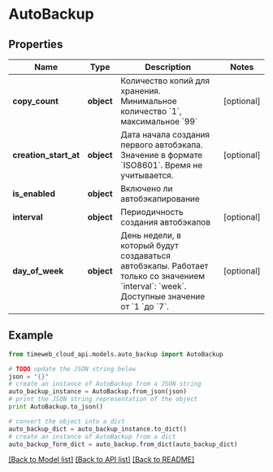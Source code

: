 # AutoBackup


## Properties
Name | Type | Description | Notes
------------ | ------------- | ------------- | -------------
**copy_count** | **object** | Количество копий для хранения. Минимальное количество &#x60;1&#x60;, максимальное &#x60;99&#x60; | [optional] 
**creation_start_at** | **object** | Дата начала создания первого автобэкапа. Значение в формате &#x60;ISO8601&#x60;. Время не учитывается. | [optional] 
**is_enabled** | **object** | Включено ли автобэкапирование | 
**interval** | **object** | Периодичность создания автобэкапов | [optional] 
**day_of_week** | **object** | День недели, в который будут создаваться автобэкапы. Работает только со значением &#x60;interval&#x60;: &#x60;week&#x60;. Доступные значение от &#x60;1 &#x60;до &#x60;7&#x60;. | [optional] 

## Example

```python
from timeweb_cloud_api.models.auto_backup import AutoBackup

# TODO update the JSON string below
json = "{}"
# create an instance of AutoBackup from a JSON string
auto_backup_instance = AutoBackup.from_json(json)
# print the JSON string representation of the object
print AutoBackup.to_json()

# convert the object into a dict
auto_backup_dict = auto_backup_instance.to_dict()
# create an instance of AutoBackup from a dict
auto_backup_form_dict = auto_backup.from_dict(auto_backup_dict)
```
[[Back to Model list]](../README.md#documentation-for-models) [[Back to API list]](../README.md#documentation-for-api-endpoints) [[Back to README]](../README.md)


